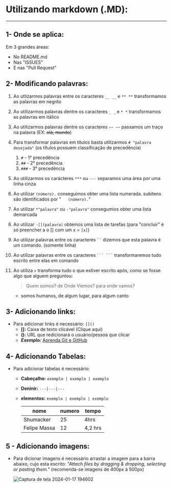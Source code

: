 # Utilizando markdown (.MD):
---
 ## 1- Onde se aplica: 
  Em 3 grandes áreas:
  * No README.md 
  * Nas "ISSUES"
  * E nas "Pull Request"

## 2- Modificando palavras:
 1. Ao utlizarmos palavras entre os caracteres `__ __` e `** **` transformamos as palavras em negrito
 2. Ao utilizarmos palavras dentre os caracteres `_ _` e `* *` transformamos as palavras em itálico
 3. Ao utilizarmos palavras dentre os caracteres `~~ ~~` passamos um traço na palavra (EX: ~~olá, mundo~~) 
 4. Para transformar palavras em títulos basta utilizarmos `# "palavra desejada"` (os títulos possuem classificação de precedência)
    1. `#` - 1° precedência
    2. `##` - 2° precedência
    3. `###` - 3° precedência  
 5. Ao utilizarmos os carácteres `***` ou `---` separamos uma área por uma linha cinza 
 6. Ao utilizar `(número).` conseguimos obter uma lista numerada. subitens são identificados por "`   (número).`"
 7. Ao utilizar `*"palavra"` ou `-"palavra"` consegumios obter uma lista demarcada
 8. Ao utilizar `-[](palavra)` obtemos uma lista de tarefas (para "concluir" é só preencher a o [] com um x = `[x]`)
 9. Ao utilizar palavras entre os caracteres ` `` ` dizemos que esta palavra é um comando. (somente linha)
10. Ao utilizar palavras entre os caracteres ` ``` ``` ` transformaremos tudo escrito entre elas em comando
11. Ao utiliza `>` transforma tudo o que estiver escrito após, como se fosse algo que alguem preguntou:


       >Quem somos? de Onde Viemos? para onde vamos?    
       - somos humanos, de algum lugar, para algum canto


## 3- Adicionando links:
- Para adicionar links é necessário: `[]()`
   - **[]:** Caixa de texto clicável (Clique aqui)
   - **():** URL que redicionará o usuário/pessoa que clicar
   - ***Exemplo:*** [Aprenda Git e GitHub](https://www.youtube.com/watch?v=xEKo29OWILE&list=PLHz_AreHm4dm7ZULPAmadvNhH6vk9oNZA)

## 4- Adicionando Tabelas:
- Para adicionar tabelas é necessário: 
   - **Cabeçalho:** `exemplo | exemplo | exemplo`
   - **Deninir:**   `---|---|---`
   - **elementos:** `exemplo | exemplo | exemplo`

     nome | numero | tempo
     ---|---|---
     Shumacker | 25 | 4hrs
     Felipe Massa | 12 | 4,2 hrs

 ## 5 - Adicionando imagens:
- Para dicionar imagens é necessário arrastar a imagem para a barra abaixo, cujo esta escrito: _"Attach files by dragging & dropping, selecting or pasting them."_ (recomenda-se imagens de 400px à 500px)

   ![Captura de tela 2024-01-17 194602](https://github.com/Luiz-Felipe-R-N/repositorio-teste/assets/153791041/59b4057d-632d-48b9-bc9b-50efd5eb37f9)
